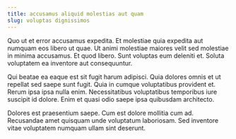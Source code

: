 ```yaml
---
title: accusamus aliquid molestias aut quam
slug: voluptas dignissimos
---
```


Quo ut et error accusamus expedita. Et molestiae quia expedita aut numquam eos libero ut quae. Ut animi molestiae maiores velit sed molestiae in minima accusamus. Et quod libero. Sunt voluptas eum deleniti et. Soluta voluptatem ea inventore aut consequuntur.

Qui beatae ea eaque est sit fugit harum adipisci. Quia dolores omnis et ut repellat sed saepe sunt fugit. Quia in cumque voluptatibus provident et. Rerum ipsa ipsa nulla enim. Necessitatibus voluptatibus temporibus iure suscipit id dolore. Enim et quasi odio saepe ipsa quibusdam architecto.

Dolores est praesentium saepe. Cum est dolore mollitia cum ad. Recusandae amet quisquam unde voluptatum laboriosam. Sed inventore vitae voluptatem numquam ullam sint deserunt.
